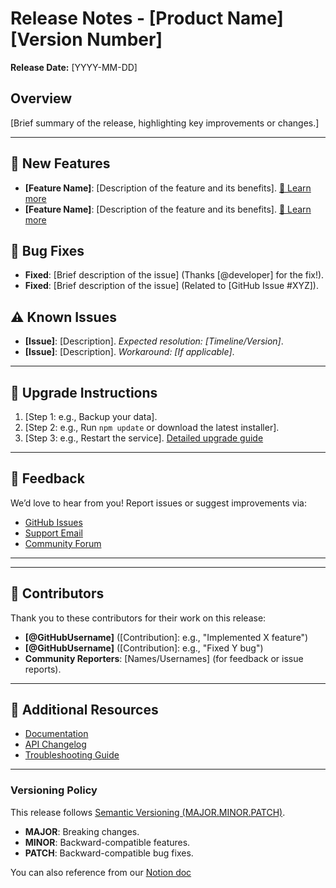 # Release Notes - [Product Name] [Version Number]  

**Release Date:** [YYYY-MM-DD]  

## Overview  
[Brief summary of the release, highlighting key improvements or changes.]  

---

## 🚀 New Features  
- **[Feature Name]**: [Description of the feature and its benefits]. [🔗 Learn more](link-to-docs)  
- **[Feature Name]**: [Description of the feature and its benefits]. [🔗 Learn more](link-to-docs)  

## 🐛 Bug Fixes  
- **Fixed**: [Brief description of the issue] (Thanks [@developer] for the fix!).  
- **Fixed**: [Brief description of the issue] (Related to [GitHub Issue #XYZ]).  

## ⚠️ Known Issues  
- **[Issue]**: [Description]. *Expected resolution: [Timeline/Version]*.  
- **[Issue]**: [Description]. *Workaround: [If applicable]*.  

---

## 🔄 Upgrade Instructions  
1. [Step 1: e.g., Backup your data].  
2. [Step 2: e.g., Run `npm update` or download the latest installer].  
3. [Step 3: e.g., Restart the service].
 [Detailed upgrade guide](link-to-upgrade-docs)  

---

## 📣 Feedback  
We’d love to hear from you! Report issues or suggest improvements via:  
- [GitHub Issues](link)  
- [Support Email](mailto:)  
- [Community Forum](link)  

---

---

## 🙌 Contributors  
Thank you to these contributors for their work on this release:  
- **[@GitHubUsername]** ([Contribution]: e.g., "Implemented X feature")  
- **[@GitHubUsername]** ([Contribution]: e.g., "Fixed Y bug")  
- **Community Reporters**: [Names/Usernames] (for feedback or issue reports).

---

## 📌 Additional Resources  
- [Documentation](link)  
- [API Changelog](link)  
- [Troubleshooting Guide](link)  

---

### Versioning Policy  
This release follows [Semantic Versioning (MAJOR.MINOR.PATCH)](https://semver.org/).  
- **MAJOR**: Breaking changes.  
- **MINOR**: Backward-compatible features.  
- **PATCH**: Backward-compatible bug fixes.  

You can also reference from our [Notion doc](https://www.notion.so/open-cities-lab/8d75c0c89435481ab9a74b15e237baf7?v=85b8eeb8be174f5a87d8118ec2915a1e&p=19d1af868ca48089aa8bfd1ed03ab889&pm=s)
